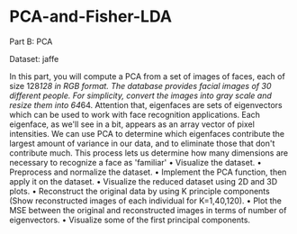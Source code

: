 # PCA-and-Fisher-LDA
Part B: PCA

Dataset: jaffe

In this part, you will compute a PCA from a set of images of faces, each of size 128*128 in RGB format. The database provides facial images of 30 different people. For simplicity, convert the images into gray scale and resize them into 64*64. Attention that, eigenfaces are sets of eigenvectors which can be used to work with face recognition applications. Each eigenface, as we'll see in a bit, appears as an array vector of pixel intensities. We can use PCA to determine which eigenfaces contribute the largest amount of variance in our data, and to eliminate those that don't contribute much. This process lets us determine how many dimensions are necessary to recognize a face as 'familiar'
• Visualize the dataset.
• Preprocess and normalize the dataset.
• Implement the PCA function, then apply it on the dataset.
• Visualize the reduced dataset using 2D and 3D plots.
• Reconstruct the original data by using K principle components (Show reconstructed images of each individual for K=1,40,120).
• Plot the MSE between the original and reconstructed images in terms of number of eigenvectors.
• Visualize some of the first principal components.
